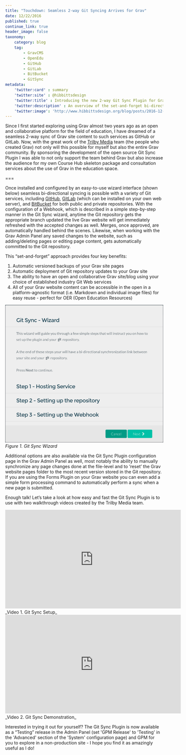 ```yaml
---
title: "Touchdown: Seamless 2-way Git Syncing Arrives for Grav"
date: 12/22/2016
published: true
continue_link: true
header_image: false
taxonomy:
    category: blog
    tag:
        - GravCMS
        - OpenEdu
        - GitHub
        - GitLab
        - BitBucket
        - GitSync
metadata:
    'twitter:card' : summary
    'twitter:site' : @hibbittsdesign
    'twitter:title' : Introducing the new 2-way Git Sync Plugin for Grav
    'twitter:description' : An overview of the set-and-forget bi-directional Git Sync Plugin for Grav.
    'twitter:image': 'http://www.hibbittsdesign.org/blog/posts/2016-12-22-touchdown-seamless-2-way-syncing-arrives-for-grav/git-sync-wizard.png'
---
```


Since I first started exploring using Grav almost two years ago as an open and collaborative platform for the field of education, I have dreamed of a seamless 2-way sync of Grav site content to such services as GitHub or GitLab. Now, with the great work of the [Trilby Media](http://trilby.media/) team (the people who created Grav) not only will this possible for myself but also the entire Grav community. By sponsoring the development of the open source Git Sync Plugin I was able to not only support the team behind Grav but also increase the audience for my own Course Hub skeleton package and consultation services about the use of Grav in the education space.

===

Once installed and configured by an easy-to-use wizard interface (shown below) seamless bi-directional syncing is possible with a variety of Git services, including [GitHub](http://github.com/), [GitLab](https://about.gitlab.com/) (which can be installed on your own web server), and [BitBucket](https://bitbucket.org/) for both public and private repositories. With the configuration of a Webhook, which is described in a simple step-by-step manner in the Git Sync wizard, anytime the Git repository gets the appropriate branch updated the live Grav website will get immediately refreshed with the accepted changes as well. Merges, once approved, are automatically handled behind the scenes. Likewise, when working with the Grav Admin Panel any saved changes to the website, such as adding/deleting pages or editing page content, gets automatically committed to the Git repository.

This “set-and-forget” approach provides four key benefits:

1. Automatic versioned backups of your Grav site pages
1. Automatic deployment of Git repository updates to your Grav site
1. The ability to have an open and collaborative Grav site/blog using your choice of established industry Git Web services
1. All of your Grav website content can be accessible in the open in a platform-agnostic format (i.e. Markdown and individual image files) for easy reuse - perfect for OER (Open Education Resources)

![Git Sync Wizard](git-sync-wizard.png)  
_Figure 1. Git Sync Wizard_

Additional options are also available via the Git Sync Plugin configuration page in the Grav Admin Panel as well, most notably the ability to manually synchronize any page changes done at the file-level and to ‘reset’ the Grav website pages folder to the most recent version stored in the Git repository. If you are using the Forms Plugin on your Grav website you can even add a simple form processing command to automatically perform a sync when a new page is submitted.

Enough talk! Let’s take a look at how easy and fast the Git Sync Plugin is to use with two walkthrough videos created by the Trilby Media team.

<iframe width="560" height="315" src="https://www.youtube.com/embed/avcGP0FAzB8?list=PLHSdYTtmX-79rR2kHxtgkc6JxAmStJHih" frameborder="0" allowfullscreen></iframe>  
_Video 1. Git Sync Setup_  

<iframe width="560" height="315" src="https://www.youtube.com/embed/3fy78afacyw?list=PLHSdYTtmX-79rR2kHxtgkc6JxAmStJHih" frameborder="0" allowfullscreen></iframe>  
_Video 2. Git Sync Demonstration_  

Interested in trying it out for yourself? The Git Sync Plugin is now available as a “Testing” release in the Admin Panel (set 'GPM Release' to 'Testing' in the 'Advanced' section of the 'System' configuration page) and GPM for you to explore in a non-production site - I hope you find it as amazingly useful as I do!
